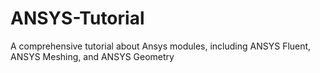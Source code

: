 # ANSYS-Tutorial
A comprehensive tutorial about Ansys modules, including ANSYS Fluent, ANSYS Meshing, and ANSYS Geometry

